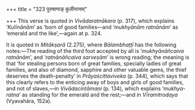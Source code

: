 +++
title = "323 पुरुषाणाङ् कुलीनानाम्"

+++
This verse is quoted in *Vivādaratnākara* (p. 317), which explains
‘*Kulīnānām*’ as ‘born of good families—and ‘*mukhyānām ratnānām*’ as
‘emerald and the like’,—again at p. 324.

It is quoted in *Mitākṣarā* (2.275), where *Bālambhaṭṭī* has the
following notes:—The reading of the third foot accepted by all is
‘*mukhyānāñcaiva ratnānām*’, and ‘*ratnānāñcaiva sarveṣām*’ is wrong
reading; the meaning is that ‘for stealing persons born of great
families, specially ladies of great families, and also of diamond,
sapphire and other valuable gems, the thief deserves the death-penalty’
in *Prāyaścittaviveka* (p. 344), which says that this clearly refers to
the enticing away of boys and girls of good families, and not of
slaves,—in *Vivādacintāmaṇi* (p. 134), which explains ‘*mukhya-ratna*’
as standing for the emerald and the rest;—and in *Vīramitrodaya*
(Vyavahāra, 152a).



